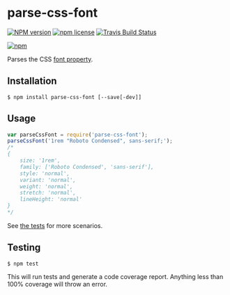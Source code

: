 # parse-css-font

[![NPM version](http://img.shields.io/npm/v/parse-css-font.svg?style=flat)](https://www.npmjs.org/package/parse-css-font)
[![npm license](http://img.shields.io/npm/l/parse-css-font.svg?style=flat-square)](https://www.npmjs.org/package/parse-css-font)
[![Travis Build Status](https://img.shields.io/travis/jedmao/parse-css-font.svg?label=unix)](https://travis-ci.org/jedmao/parse-css-font)

[![npm](https://nodei.co/npm/parse-css-font.svg?downloads=true)](https://nodei.co/npm/parse-css-font/)

Parses the CSS [font property](https://developer.mozilla.org/en-US/docs/Web/CSS/font#font-variant-css21).

## Installation

```
$ npm install parse-css-font [--save[-dev]]
```

## Usage

```js
var parseCssFont = require('parse-css-font');
parseCssFont('1rem "Roboto Condensed", sans-serif;');
/*
{
	size: '1rem',
	family: ['Roboto Condensed', 'sans-serif'],
	style: 'normal',
	variant: 'normal',
	weight: 'normal',
	stretch: 'normal',
	lineHeight: 'normal'
}
*/
```

See [the tests](https://github.com/jedmao/parse-css-font/blob/master/test/index.js) for more scenarios.

## Testing

```
$ npm test
```

This will run tests and generate a code coverage report. Anything less than 100% coverage will throw an error.
